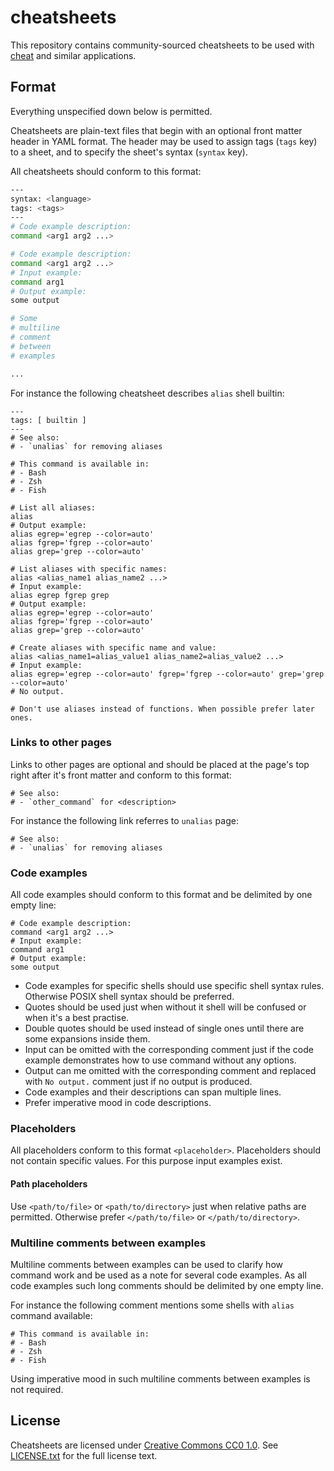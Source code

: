 # cheatsheets

This repository contains community-sourced cheatsheets to be used with
[cheat][] and similar applications.

## Format

Everything unspecified down below is permitted.

Cheatsheets are plain-text files that begin with an optional front matter
header in YAML format. The header may be used to assign tags (`tags` key) to a sheet, and
to specify the sheet's syntax (`syntax` key).

 
All cheatsheets should conform to this format:

```sh
---
syntax: <language>
tags: <tags>
---
# Code example description:
command <arg1 arg2 ...>

# Code example description:
command <arg1 arg2 ...>
# Input example:
command arg1
# Output example:
some output

# Some
# multiline
# comment
# between
# examples

...
```

For instance the following cheatsheet describes `alias` shell builtin:

```
---
tags: [ builtin ]
---
# See also:
# - `unalias` for removing aliases

# This command is available in:
# - Bash
# - Zsh
# - Fish

# List all aliases:
alias
# Output example:
alias egrep='egrep --color=auto'
alias fgrep='fgrep --color=auto'
alias grep='grep --color=auto'

# List aliases with specific names:
alias <alias_name1 alias_name2 ...>
# Input example:
alias egrep fgrep grep
# Output example:
alias egrep='egrep --color=auto'
alias fgrep='fgrep --color=auto'
alias grep='grep --color=auto'

# Create aliases with specific name and value:
alias <alias_name1=alias_value1 alias_name2=alias_value2 ...>
# Input example:
alias egrep='egrep --color=auto' fgrep='fgrep --color=auto' grep='grep --color=auto'
# No output.

# Don't use aliases instead of functions. When possible prefer later ones.
```

### Links to other pages

Links to other pages are optional and should be placed at the page's top right after it's front matter and conform to this format:

```
# See also:
# - `other_command` for <description>
```

For instance the following link referres to `unalias` page:

```
# See also:
# - `unalias` for removing aliases
```

### Code examples

All code examples should conform to this format and be delimited by one empty line:

```
# Code example description:
command <arg1 arg2 ...>
# Input example:
command arg1
# Output example:
some output
```

- Code examples for specific shells should use specific shell syntax rules. Otherwise POSIX shell syntax should be preferred.
- Quotes should be used just when without it shell will be confused or when it's a best practise.
- Double quotes should be used instead of single ones until there are some expansions inside them.
- Input can be omitted with the corresponding comment just if the code example demonstrates how to use command without any options.
- Output can me omitted with the corresponding comment and replaced with `No output.` comment just if no output is produced.
- Code examples and their descriptions can span multiple lines.
- Prefer imperative mood in code descriptions.

### Placeholders

All placeholders conform to this format `<placeholder>`. Placeholders should not contain specific values. For this purpose
input examples exist.

#### Path placeholders

Use `<path/to/file>` or `<path/to/directory>` just when relative paths are permitted. Otherwise prefer `</path/to/file>` or
`</path/to/directory>`.

### Multiline comments between examples

Multiline comments between examples can be used to clarify how command work and be used as a note for several code examples. As
all code examples such long comments should be delimited by one empty line.

For instance the following comment mentions some shells with `alias` command available:

```
# This command is available in:
# - Bash
# - Zsh
# - Fish
```

Using imperative mood in such multiline comments between examples is not required.

## License
Cheatsheets are licensed under [Creative Commons CC0 1.0][cc0]. See
[LICENSE.txt][] for the full license text.


[LICENSE.txt]: https://github.com/cheat/cheatsheets/blob/master/.github/LICENSE.txt
[cc0]: https://creativecommons.org/publicdomain/zero/1.0/legalcode
[cheat]:  https://github.com/cheat/cheat
